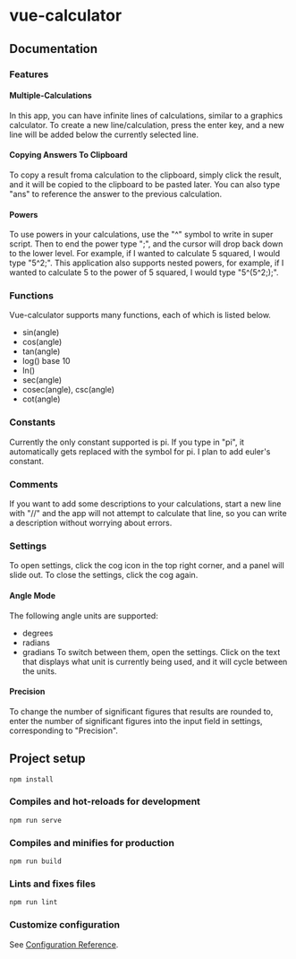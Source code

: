 # vue-calculator
## Documentation
### Features
#### Multiple-Calculations
In this app, you can have infinite lines of calculations, similar to a graphics calculator. To create a new line/calculation, press the enter key, and a new line will be added below the currently selected line.

#### Copying Answers To Clipboard
To copy a result froma calculation to the clipboard, simply click the result, and it will be copied to the clipboard to be pasted later.
You can also type "ans" to reference the answer to the previous calculation.

#### Powers
To use powers in your calculations, use the "^" symbol to write in super script. Then to end the power type ";", and the cursor will drop back down to the lower level. For example, if I wanted to calculate 5 squared, I would type "5^2;". This application also supports nested powers, for example, if I wanted to calculate 5 to the power of 5 squared, I would type "5^(5^2;);".

### Functions
Vue-calculator supports many functions, each of which is listed below.
 - sin(angle)
 - cos(angle)
 - tan(angle)
 - log() base 10
 - ln()
 - sec(angle)
 - cosec(angle), csc(angle)
 - cot(angle)

### Constants
Currently the only constant supported is pi. If you type in "pi", it automatically gets replaced with the symbol for pi. I plan to add euler's constant.

### Comments
If you want to add some descriptions to your calculations, start a new line with "//" and the app will not attempt to calculate that line, so you can write a description without worrying about errors.

### Settings
To open settings, click the cog icon in the top right corner, and a panel will slide out. To close the settings, click the cog again.
#### Angle Mode
The following angle units are supported:
- degrees
- radians
- gradians
To switch between them, open the settings. Click on the text that displays what unit is currently being used, and it will cycle between the units.

#### Precision
To change the number of significant figures that results are rounded to, enter the number of significant figures into the input field in settings, corresponding to "Precision".

## Project setup
```
npm install
```

### Compiles and hot-reloads for development
```
npm run serve
```

### Compiles and minifies for production
```
npm run build
```

### Lints and fixes files
```
npm run lint
```

### Customize configuration
See [Configuration Reference](https://cli.vuejs.org/config/).
